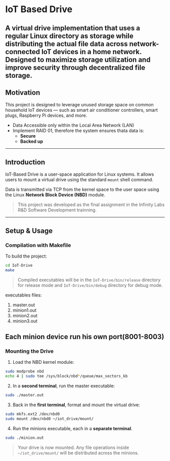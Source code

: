 # IoT Based Drive

## A virtual drive implementation that uses a regular Linux directory as storage while distributing the actual file data across network-connected IoT devices in a home network. Designed to maximize storage utilization and improve security through decentralized file storage.

## Motivation

This project is designed to leverage unused storage space on common household IoT devices — such as smart air conditioner controllers, smart plugs, Raspberry Pi devices, and more.

- Data Accessible only within the Local Area Network (LAN)
- Implement RAID 01, therefore the system ensures thata data is:
  - **Secure**
  - **Backed up**

---

## Introduction

IoT-Based Drive is a user-space application for Linux systems. It allows users to mount a virtual drive using the standard `mount` shell command.

Data is transmitted via TCP from the kernel space to the user space using the Linux **Network Block Device (NBD)** module.

> This project was developed as the final assignment in the Infinity Labs R&D Software Development trainning.

---

## Setup & Usage

### Compilation with Makefile

To build the project:

```bash
cd IoT-Drive
make
```

> Compiled executables will be in the `IoT-Drive/bin/release` directory for release mode and `IoT-Drive/bin/debug` directory for debug mode.

executables files:

1. master.out
2. minion1.out
3. minion2.out
4. minion3.out

## Each **minion** device run his own port(8001-8003)

### Mounting the Drive

1. Load the NBD kernel module:

```bash
sudo modprobe nbd
echo 4 | sudo tee /sys/block/nbd*/queue/max_sectors_kb
```

2. In a **second terminal**, run the master executable:

```bash
sudo ./master.out
```

3. Back in the **first terminal**, format and mount the virtual drive:

```bash
sudo mkfs.ext2 /dev/nbd0
sudo mount /dev/nbd0 ~/iot_drive/mount/
```

4. Run the minions executable, each in a **separate terminal**.

```bash
sudo ./minion.out
```

> Your drive is now mounted. Any file operations inside `~/iot_drive/mount/` will be distributed across the minions.
